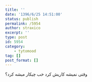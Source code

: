 ```yaml
---
title: ''
date: '1396/6/25 14:51:00'
status: publish
permalink: /5954
author: straxico
excerpt: ''
type: post
id: 5954
category:
    - tytomood
tag: []
post_format: []
---
```

وقتی نمیشه کاریش کرد خب چیکار میشه کرد؟
